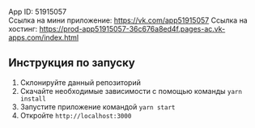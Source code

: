 App ID: 51915057\
Ссылка на мини приложение: https://vk.com/app51915057
Ссылка на хостинг: https://prod-app51915057-36c676a8ed4f.pages-ac.vk-apps.com/index.html

## Инструкция по запуску
1. Склонируйте данный репозиторий
2. Скачайте необходимые зависимости с помощью команды ```yarn install```
3. Запустите приложение командой ```yarn start```
4. Откройте ```http://localhost:3000```